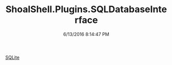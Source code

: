﻿---
title: ShoalShell.Plugins.SQLDatabaseInterface
date: 6/13/2016 8:14:47 PM
---

[SQLite](T-ShoalShell.Plugins.SQLDatabaseInterface.SQLite.html)
